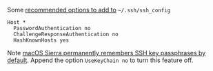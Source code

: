 Some [recommended options to add to](https://github.com/drduh/macOS-Security-and-Privacy-Guide#ssh) `~/.ssh/ssh_config`

```
Host *
  PasswordAuthentication no
  ChallengeResponseAuthentication no
  HashKnownHosts yes
```

Note [macOS Sierra permanently remembers SSH key passphrases by default](https://openradar.appspot.com/28394826). Append the option `UseKeyChain no` to turn this feature off.
